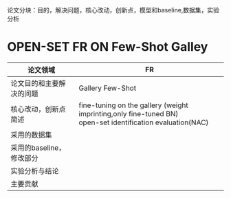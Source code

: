 论文分块：目的，解决问题，核心改动，创新点，模型和baseline,数据集，实验分析

# OPEN-SET FR ON Few-Shot Galley



| 论文领域                 | FR                                                           |
| ------------------------ | ------------------------------------------------------------ |
| 论文目的和主要解决的问题 | Gallery Few-Shot                                             |
| 核心改动，创新点简述     | fine-tuning on the gallery (weight imprinting,only fine-tuned BN) <br>open-set identification evaluation(NAC)<br> |
| 采用的数据集             |                                                              |
| 采用的baseline，修改部分 |                                                              |
| 实验分析与结论           |                                                              |
| 主要贡献                 |                                                              |

